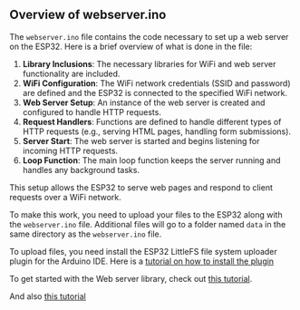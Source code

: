 ## Overview of webserver.ino

The `webserver.ino` file contains the code necessary to set up a web server on the ESP32. Here is a brief overview of what is done in the file:

1. **Library Inclusions**: The necessary libraries for WiFi and web server functionality are included.
2. **WiFi Configuration**: The WiFi network credentials (SSID and password) are defined and the ESP32 is connected to the specified WiFi network.
3. **Web Server Setup**: An instance of the web server is created and configured to handle HTTP requests.
4. **Request Handlers**: Functions are defined to handle different types of HTTP requests (e.g., serving HTML pages, handling form submissions).
5. **Server Start**: The web server is started and begins listening for incoming HTTP requests.
6. **Loop Function**: The main loop function keeps the server running and handles any background tasks.

This setup allows the ESP32 to serve web pages and respond to client requests over a WiFi network.

To make this work, you need to upload your files to the ESP32 along with the `webserver.ino` file.
Additional files will go to a folder named `data` in the same directory as the `webserver.ino` file.

To upload files, you need install the ESP32 LittleFS file system uploader plugin for the Arduino IDE.
Here is a [tutorial on how to install the plugin](https://randomnerdtutorials.com/arduino-ide-2-install-esp32-littlefs/#installing-MAC)

To get started with the Web server library, check out [this tutorial](https://randomnerdtutorials.com/esp32-access-point-ap-web-server/).

And also [this tutorial](https://projecthub.arduino.cc/cetech11/implementing-web-server-on-esp32-5c24be)